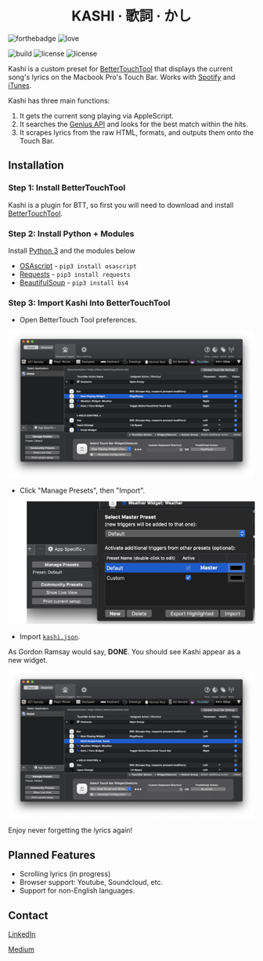 
<h1 align="center">KASHI · 歌詞 · かし</h1>

![forthebadge](https://forthebadge.com/images/badges/made-with-python.svg)
![love](http://forthebadge.com/images/badges/built-with-love.svg)

![build](https://img.shields.io/badge/build-passing-brightgreen.svg?style=for-the-badge)  ![license](https://img.shields.io/badge/license-GPLv3-blue.svg?style=for-the-badge) ![license](https://img.shields.io/badge/PRs-welcome-yellow.svg?style=for-the-badge)

Kashi is a custom preset for [BetterTouchTool](https://folivora.ai/) that displays the current song's lyrics on the Macbook Pro's Touch Bar. Works with [Spotify](https://www.spotify.com/us/download/other/) and [iTunes](https://www.apple.com/itunes/download/).

Kashi has three main functions:
1. It gets the current song playing via AppleScript.
2. It searches the [Genius API](https://docs.genius.com/) and looks for the best match within the hits.
3. It scrapes lyrics from the raw HTML, formats, and outputs them onto the Touch Bar.

## Installation

### Step 1: Install BetterTouchTool

Kashi is a plugin for BTT, so first you will need to download and install [BetterTouchTool](https://folivora.ai/).

### Step 2: Install Python + Modules

Install [Python 3](https://www.python.org/downloads/release/python-371/) and the modules below

  - [OSAscript](https://github.com/looking-for-a-job/osascript.py) - `pip3 install osascript`
  - [Requests](http://docs.python-requests.org/en/master/) - `pip3 install requests`
  - [BeautifulSoup](https://www.crummy.com/software/BeautifulSoup/) - `pip3 install bs4`

### Step 3: Import Kashi Into BetterTouchTool

- Open BetterTouch Tool preferences.
 
![pref](/screens/pref.png)
 
- Click "Manage Presets", then "Import".
 
![import](/screens/import_50p.png)
 
- Import [`kashi.json`](/kashi.json).
 
As Gordon Ramsay would say, **DONE**. You should see Kashi appear as a new widget.

![kashi](/screens/kashi.png)

Enjoy never forgetting the lyrics again!

## Planned Features
  - Scrolling lyrics (in progress)
  - Browser support: Youtube, Soundcloud, etc.
  - Support for non-English languages.

## Contact

[LinkedIn](https://www.linkedin.com/in/hojim)

[Medium](https://www.medium.com/_jim)
